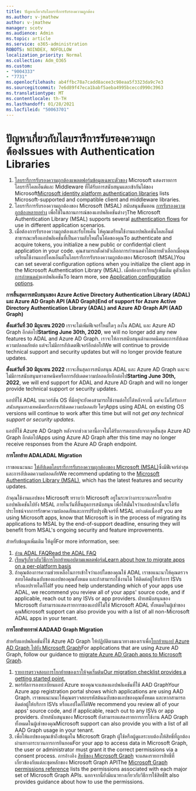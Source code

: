 ```yaml
---
title: ปัญหาเกี่ยวกับไลบรารีการรับรองความถูกต้อง
ms.author: v-jmathew
author: v-jmathew
manager: scotv
ms.audience: Admin
ms.topic: article
ms.service: o365-administration
ROBOTS: NOINDEX, NOFOLLOW
localization_priority: Normal
ms.collection: Adm_O365
ms.custom:
- "9004333"
- "7731"
ms.openlocfilehash: ab4ffbc78a7cadd8acee3c98eaa5f3323da9c7e3
ms.sourcegitcommit: 7e6d89f47eca1babf5aeba4995bceccd990c3963
ms.translationtype: MT
ms.contentlocale: th-TH
ms.lasthandoff: 01/28/2021
ms.locfileid: "50063701"
---
```

# <a name="issues-with-authentication-libraries"></a><span data-ttu-id="86578-102">ปัญหาเกี่ยวกับไลบรารีการรับรองความถูกต้อง</span><span class="sxs-lookup"><span data-stu-id="86578-102">Issues with Authentication Libraries</span></span>

1. <span data-ttu-id="86578-103">[ไลบรารีการรับรองความถูกต้องแพลตฟอร์มข้อมูลเฉพาะตัวของ](https://docs.microsoft.com/azure/active-directory/develop/reference-v2-libraries) Microsoft แสดงรายการไลบรารีไคลเอ็นต์และ Middleware ที่ได้รับการสนับสนุนและเข้ากันได้ของ Microsoft</span><span class="sxs-lookup"><span data-stu-id="86578-103">[Microsoft identity platform authentication libraries](https://docs.microsoft.com/azure/active-directory/develop/reference-v2-libraries) lists Microsoft-supported and compatible client and middleware libraries.</span></span>
2. <span data-ttu-id="86578-104">ไลบรารีการรับรองความถูกต้องของ Microsoft (MSAL) สนับสนุนขั้นตอน [การรับรองความถูกต้องหลายอย่าง](https://docs.microsoft.com/azure/active-directory/develop/msal-authentication-flows) เพื่อใช้ในสถานการณ์ของแอปพลิเคชันต่างๆ</span><span class="sxs-lookup"><span data-stu-id="86578-104">The Microsoft Authentication Library (MSAL) supports several [authentication flows](https://docs.microsoft.com/azure/active-directory/develop/msal-authentication-flows) for use in different application scenarios.</span></span>
3. <span data-ttu-id="86578-105">เมื่อต้องการรับรองความถูกต้องและรับโทเค็น ให้คุณเตรียมใช้งานแอปพลิเคชันไคลเอ็นต์สาธารณะหรือแอปพลิเคชันที่เป็นความลับใหม่ในโค้ดของคุณ</span><span class="sxs-lookup"><span data-stu-id="86578-105">To authenticate and acquire tokens, you initialize a new public or confidential client application in your code.</span></span> <span data-ttu-id="86578-106">คุณสามารถตั้งค่าตัวเลือกการกําหนดค่าได้หลายตัวเลือกเมื่อคุณเตรียมใช้งานแอปไคลเอ็นต์ในไลบรารีการรับรองความถูกต้องของ Microsoft (MSAL)</span><span class="sxs-lookup"><span data-stu-id="86578-106">You can set several configuration options when you initialize the client app in the Microsoft Authentication Library (MSAL).</span></span> <span data-ttu-id="86578-107">เมื่อต้องการเรียนรู้เพิ่มเติม ดูตัวเลือก [การกําหนดค่า](https://docs.microsoft.com/azure/active-directory/develop/msal-client-application-configuration)แอปพลิเคชัน</span><span class="sxs-lookup"><span data-stu-id="86578-107">To learn more, see [Application configuration options](https://docs.microsoft.com/azure/active-directory/develop/msal-client-application-configuration).</span></span>

<span data-ttu-id="86578-108">**การสิ้นสุดการสนับสนุนของ Azure Active Directory Authentication Library (ADAL) และ Azure AD Graph API (AAD Graph)**</span><span class="sxs-lookup"><span data-stu-id="86578-108">**End of support for Azure Active Directory Authentication Library (ADAL) and Azure AD Graph API (AAD Graph)**</span></span>

<span data-ttu-id="86578-109">**ตั้งแต่วันที่ 30 มิถุนายน 2020** เราจะไม่เพิ่มฟีเจอร์ใหม่ใดๆ ลงใน ADAL และ Azure AD Graph อีกต่อไป</span><span class="sxs-lookup"><span data-stu-id="86578-109">**Starting June 30th, 2020**, we will no longer add any new features to ADAL and Azure AD Graph.</span></span> <span data-ttu-id="86578-110">เราจะให้การสนับสนุนด้านเทคนิคและการอัปเดตความปลอดภัยต่อ แต่จะไม่มีการอัปเดตฟีเจอร์อีกต่อไป</span><span class="sxs-lookup"><span data-stu-id="86578-110">We will continue to provide technical support and security updates but will no longer provide feature updates.</span></span>

<span data-ttu-id="86578-111">**ตั้งแต่วันที่ 30 มิถุนายน 2022** เราจะสิ้นสุดการสนับสนุน ADAL และ Azure AD Graph และจะไม่มีการสนับสนุนทางเทคนิคหรือการอัปเดตความปลอดภัยอีกต่อไป</span><span class="sxs-lookup"><span data-stu-id="86578-111">**Starting June 30th, 2022**, we will end support for ADAL and Azure AD Graph and will no longer provide technical support or security updates.</span></span>

<span data-ttu-id="86578-112">แอปที่ใช้ ADAL บนเวอร์ชัน OS ที่มีอยู่จะยังคงสามารถใช้งานต่อไปได้หลังจากนี้ *แต่จะไม่ได้รับการสนับสนุนทางเทคนิคหรือการอัปเดตความปลอดภัย* ใดๆ</span><span class="sxs-lookup"><span data-stu-id="86578-112">Apps using ADAL on existing OS versions will continue to work after this time but will not *get any technical support or security updates*.</span></span>

<span data-ttu-id="86578-113">แอปที่ใช้ Azure AD Graph หลังจากช่วงเวลานี้อาจไม่ได้รับการตอบกลับจากจุดสิ้นสุด Azure AD Graph อีกต่อไป</span><span class="sxs-lookup"><span data-stu-id="86578-113">Apps using Azure AD Graph after this time may no longer receive responses from the Azure AD Graph endpoint.</span></span>

<span data-ttu-id="86578-114">**การโยกย้าย ADAL**</span><span class="sxs-lookup"><span data-stu-id="86578-114">**ADAL Migration**</span></span>

<span data-ttu-id="86578-115">เราขอแนะนนะ [ให้อัปเดตไลบรารีการรับรองความถูกต้องของ Microsoft (MSAL)](https://docs.microsoft.com/azure/active-directory/develop/v2-overview)ซึ่งมีฟีเจอร์ล่าสุดและการอัปเดตความปลอดภัย</span><span class="sxs-lookup"><span data-stu-id="86578-115">We recommend updating to the [Microsoft Authentication Library (MSAL)](https://docs.microsoft.com/azure/active-directory/develop/v2-overview), which has the latest features and security updates.</span></span>

<span data-ttu-id="86578-116">ถ้าคุณใช้งานแอปของ Microsoft ทราบว่า Microsoft อยู่ในระหว่างกระบวนการโยกย้ายแอปพลิเคชันไปยัง MSAL ภายในวันที่สิ้นสุดการสนับสนุน เพื่อให้มั่นใจว่าแอปเหล่านั้นจะได้รับประโยชน์จากการรักษาความปลอดภัยและการปรับปรุงฟีเจอร์ที่ MSAL อย่างต่อเนื่อง</span><span class="sxs-lookup"><span data-stu-id="86578-116">If you are using Microsoft apps, know that Microsoft is in the process of migrating its applications to MSAL by the end-of-support deadline, ensuring they will benefit from MSAL's ongoing security and feature improvements.</span></span>

<span data-ttu-id="86578-117">สำหรับข้อมูลเพิ่มเติม ให้ดูที่</span><span class="sxs-lookup"><span data-stu-id="86578-117">For more information, see:</span></span>

1. [<span data-ttu-id="86578-118">อ่าน ADAL FAQ</span><span class="sxs-lookup"><span data-stu-id="86578-118">Read the ADAL FAQ</span></span>](https://docs.microsoft.com/azure/active-directory/develop/msal-migration#frequently-asked-questions-faq)
2. [<span data-ttu-id="86578-119">เรียนรู้เกี่ยวกับวิธีการโยกย้ายแอปตามแพลตฟอร์ม</span><span class="sxs-lookup"><span data-stu-id="86578-119">Learn about how to migrate apps on a per-platform basis</span></span>](https://docs.microsoft.com/azure/active-directory/develop/msal-migration#frequently-asked-questions-faq)
3. <span data-ttu-id="86578-120">ถ้าคุณต้องการความช่วยเหลือในการเข้าใจว่าแอปใดของคุณใช้ ADAL เราขอแนะนาให้คุณตรวจสอบโค้ดต้นฉบับของแอปของคุณทั้งหมด และถ้าสามารถใช้งานได้ ให้ติดต่อผู้ให้บริการ ISVs หรือแอปรายใดก็ได้</span><span class="sxs-lookup"><span data-stu-id="86578-120">If you need help understanding which of your apps use ADAL, we recommend you review all of your apps' source code, and if applicable, reach out to any ISVs or app providers.</span></span> <span data-ttu-id="86578-121">ฝ่ายสนับสนุนของ Microsoft ยังสามารถแสดงรายการของแอปที่ไม่ใช่ Microsoft ADAL ทั้งหมดในผู้เช่าของคุณ</span><span class="sxs-lookup"><span data-stu-id="86578-121">Microsoft support can also provide you with a list of all non-Microsoft ADAL apps in your tenant.</span></span>

<span data-ttu-id="86578-122">**การโยกย้ายกราฟ AAD**</span><span class="sxs-lookup"><span data-stu-id="86578-122">**AAD Graph Migration**</span></span>

<span data-ttu-id="86578-123">สําหรับแอปพลิเคชันที่ใช้ Azure AD Graph ให้ปฏิบัติตามแนวทางของเราเพื่อ[โยกย้ายแอป Azure AD Graph ไปยัง Microsoft Graph](https://docs.microsoft.com/graph/migrate-azure-ad-graph-overview)</span><span class="sxs-lookup"><span data-stu-id="86578-123">For applications that are using Azure AD Graph, follow our guidance to [migrate Azure AD Graph apps to Microsoft Graph](https://docs.microsoft.com/graph/migrate-azure-ad-graph-overview).</span></span>

1. [<span data-ttu-id="86578-124">รายการตรวจสอบการโยกย้ายของเราให้จุดเริ่มต้น</span><span class="sxs-lookup"><span data-stu-id="86578-124">Our migration checklist provides a getting started point.</span></span>](https://docs.microsoft.com/graph/migrate-azure-ad-graph-planning-checklist)
2. <span data-ttu-id="86578-125">พอร์ทัลการลงทะเบียนแอป Azure ของคุณจะแสดงแอปพลิเคชันที่ใช้ AAD Graph</span><span class="sxs-lookup"><span data-stu-id="86578-125">Your Azure app registration portal shows which applications are using AAD Graph.</span></span> <span data-ttu-id="86578-126">เราขอแนะนนะให้คุณตรวจสอบรหัสต้นฉบับของแอปของคุณทั้งหมด และหากสามารถติดต่อผู้ให้บริการ ISVs หรือแอปใดก็ได้</span><span class="sxs-lookup"><span data-stu-id="86578-126">We recommend you review all of your apps' source code, and if applicable, reach out to any ISVs or app providers.</span></span> <span data-ttu-id="86578-127">ฝ่ายสนับสนุนของ Microsoft ยังสามารถแสดงรายการการใช้งาน AAD Graph ทั้งหมดในผู้เช่าของคุณ</span><span class="sxs-lookup"><span data-stu-id="86578-127">Microsoft support can also provide you with a list of all AAD Graph usage in your tenant.</span></span>
3. <span data-ttu-id="86578-128">เพื่อให้แอปของคุณเข้าถึงข้อมูลใน Microsoft Graph ผู้ใช้หรือผู้ดูแลระบบต้องให้สิทธิ์ที่ถูกต้องผ่านทางกระบวนการการยินยอม</span><span class="sxs-lookup"><span data-stu-id="86578-128">For your app to access data in Microsoft Graph, the user or administrator must grant it the correct permissions via a consent process.</span></span> <span data-ttu-id="86578-129">การอ้างอิง [สิทธิ์ของ Microsoft Graph](https://docs.microsoft.com/graph/permissions-reference) จะแสดงรายการสิทธิ์ที่เกี่ยวข้องกับแต่ละชุดหลักของ Microsoft Graph API</span><span class="sxs-lookup"><span data-stu-id="86578-129">The [Microsoft Graph permissions reference](https://docs.microsoft.com/graph/permissions-reference) lists the permissions associated with each major set of Microsoft Graph APIs.</span></span> <span data-ttu-id="86578-130">นอกจากนี้ยังมีแนวทางเกี่ยวกับวิธีการใช้สิทธิ์</span><span class="sxs-lookup"><span data-stu-id="86578-130">It also provides guidance about how to use the permissions.</span></span>
